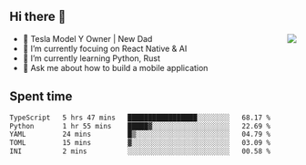 ## Hi there 👋
<img align="right" src="https://github-readme-stats.vercel.app/api?username=ljunb&show_icons=true&icon_color=CE1D2D&text_color=718096&bg_color=00000000&hide_title=true&hide_border=true" />

- 🚗 Tesla Model Y Owner | New Dad
- 🔭 I’m currently focuing on React Native & AI
- 🌱 I’m currently learning Python, Rust
- 💬 Ask me about how to build a mobile application




## Spent time
<!--START_SECTION:waka-->

```txt
TypeScript   5 hrs 47 mins   █████████████████░░░░░░░░   68.17 %
Python       1 hr 55 mins    █████▓░░░░░░░░░░░░░░░░░░░   22.69 %
YAML         24 mins         █▒░░░░░░░░░░░░░░░░░░░░░░░   04.79 %
TOML         15 mins         ▓░░░░░░░░░░░░░░░░░░░░░░░░   03.09 %
INI          2 mins          ░░░░░░░░░░░░░░░░░░░░░░░░░   00.58 %
```

<!--END_SECTION:waka-->
